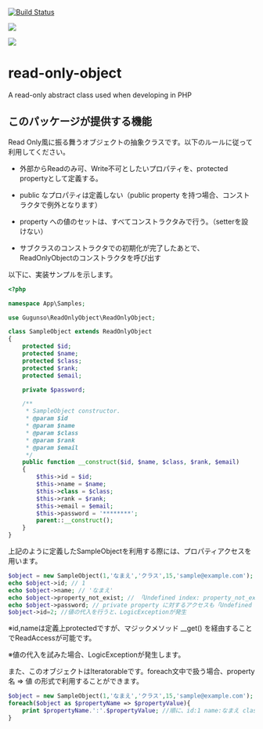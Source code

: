 [![Build Status](https://travis-ci.com/gugunso/read-only-object.svg?branch=main)](https://travis-ci.com/gugunso/read-only-object)

<a href="https://codeclimate.com/github/gugunso/read-only-object/maintainability"><img src="https://api.codeclimate.com/v1/badges/ed33032118663588cd31/maintainability" /></a>

<a href="https://codeclimate.com/github/gugunso/read-only-object/test_coverage"><img src="https://api.codeclimate.com/v1/badges/ed33032118663588cd31/test_coverage" /></a>

# read-only-object

A read-only abstract class used when developing in PHP

## このパッケージが提供する機能

Read Only風に振る舞うオブジェクトの抽象クラスです。以下のルールに従って利用してください。

- 外部からReadのみ可、Write不可としたいプロパティを、protected propertyとして定義する。
- public なプロパティは定義しない（public property を持つ場合、コンストラクタで例外となります）

- property への値のセットは、すべてコンストラクタみで行う。（setterを設けない）
- サブクラスのコンストラクタでの初期化が完了したあとで、ReadOnlyObjectのコンストラクタを呼び出す

以下に、実装サンプルを示します。

``` php
<?php

namespace App\Samples;

use Gugunso\ReadOnlyObject\ReadOnlyObject;

class SampleObject extends ReadOnlyObject
{
    protected $id;
    protected $name;
    protected $class;
    protected $rank;
    protected $email;

    private $password;

    /**
     * SampleObject constructor.
     * @param $id
     * @param $name
     * @param $class
     * @param $rank
     * @param $email
     */
    public function __construct($id, $name, $class, $rank, $email)
    {
        $this->id = $id;
        $this->name = $name;
        $this->class = $class;
        $this->rank = $rank;
        $this->email = $email;
        $this->password = '********';
        parent::__construct();
    }
}
```

上記のように定義したSampleObjectを利用する際には、プロパティアクセスを用います。

```php
$object = new SampleObject(1,'なまえ','クラス',15,'sample@example.com');
echo $object->id; // 1
echo $object->name; // 'なまえ'
echo $object->property_not_exist; // 「Undefined index: property_not_exist」エラーが発生
echo $object->password; // private property に対するアクセスも「Undefined index: password」エラーが発生
$object->id=2; //値の代入を行うと、LogicExceptionが発生
```

※id,nameは定義上protectedですが、マジックメソッド __get() を経由することでReadAccessが可能です。

※値の代入を試みた場合、LogicExceptionが発生します。



また、このオブジェクトはIteratorableです。foreach文中で扱う場合、property名 => 値 の形式で利用することができます。

```php
$object = new SampleObject(1,'なまえ','クラス',15,'sample@example.com');
foreach($object as $propertyName => $propertyValue){
    print $propertyName.':'.$propertyValue; //順に、id:1 name:なまえ class:クラス rank:15 email:sample@example.com が出力されます
}
```







